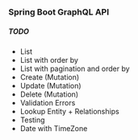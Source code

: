 ### Spring Boot GraphQL API

##### TODO
+ List
+ List with order by
+ List with pagination and order by
+ Create (Mutation)
+ Update (Mutation)
+ Delete (Mutation)
+ Validation Errors
+ Lookup Entity + Relationships
+ Testing
+ Date with TimeZone 